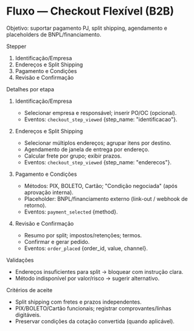 # Fluxo — Checkout Flexível (B2B)

Objetivo: suportar pagamento PJ, split shipping, agendamento e placeholders de BNPL/financiamento.

Stepper
1) Identificação/Empresa
2) Endereços e Split Shipping
3) Pagamento e Condições
4) Revisão e Confirmação

Detalhes por etapa
1) Identificação/Empresa
   - Selecionar empresa e responsável; inserir PO/OC (opcional).
   - Eventos: `checkout_step_viewed` {step_name: "identificacao"}.

2) Endereços e Split Shipping
   - Selecionar múltiplos endereços; agrupar itens por destino.
   - Agendamento de janela de entrega por endereço.
   - Calcular frete por grupo; exibir prazos.
   - Eventos: `checkout_step_viewed` {step_name: "enderecos"}.

3) Pagamento e Condições
   - Métodos: PIX, BOLETO, Cartão; "Condição negociada" (após aprovação interna).
   - Placeholder: BNPL/financiamento externo (link-out / webhook de retorno).
   - Eventos: `payment_selected` {method}.

4) Revisão e Confirmação
   - Resumo por split; impostos/retenções; termos.
   - Confirmar e gerar pedido.
   - Eventos: `order_placed` {order_id, value, channel}.

Validações
- Endereços insuficientes para split → bloquear com instrução clara.
- Método indisponível por valor/risco → sugerir alternativo.

Critérios de aceite
- Split shipping com fretes e prazos independentes.
- PIX/BOLETO/Cartão funcionais; registrar comprovantes/linhas digitáveis.
- Preservar condições da cotação convertida (quando aplicável).


